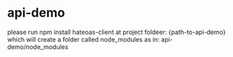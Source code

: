 # api-demo
please run
npm install hateoas-client
at project foldeer: {path-to-api-demo} which will create a folder called node_modules as in: api-demo/node_modules
